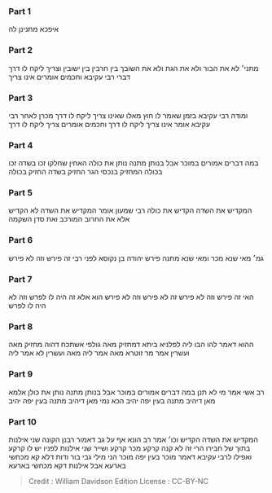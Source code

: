 
### Part 1
איפכא מתנינן לה

### Part 2
מתני׳ לא את הבור ולא את הגת ולא את השובך בין חרבין בין ישובין וצריך ליקח לו דרך דברי רבי עקיבא וחכמים אומרים אינו צריך

### Part 3
ומודה רבי עקיבא בזמן שאמר לו חוץ מאלו שאינו צריך ליקח לו דרך מכרן לאחר רבי עקיבא אומר אינו צריך ליקח לו דרך וחכמים אומרים צריך ליקח לו דרך

### Part 4
במה דברים אמורים במוכר אבל בנותן מתנה נותן את כולה האחין שחלקו זכו בשדה זכו בכולה המחזיק בנכסי הגר החזיק בשדה החזיק בכולה

### Part 5
המקדיש את השדה הקדיש את כולה רבי שמעון אומר המקדיש את השדה לא הקדיש אלא את החרוב המורכב ואת סדן השקמה

### Part 6
גמ׳ מאי שנא מכר ומאי שנא מתנה פירש יהודה בן נקוסא לפני רבי זה פירש וזה לא פירש

### Part 7
האי זה פירש וזה לא פירש זה לא פירש וזה לא פירש הוא אלא זה היה לו לפרש וזה לא היה לו לפרש

### Part 8
ההוא דאמר להו הבו ליה לפלניא ביתא דמחזיק מאה גולפי אשתכח דהוה מחזיק מאה ועשרין אמר מר זוטרא מאה אמר ליה מאה ועשרין לא אמר ליה

### Part 9
רב אשי אמר מי לא תנן במה דברים אמורים במוכר אבל בנותן מתנה נותן את כולן אלמא מאן דיהיב מתנה בעין יפה יהיב הכא נמי מאן דיהיב מתנה בעין יפה יהיב

### Part 10
המקדיש את השדה הקדיש וכו׳ אמר רב הונא אף על גב דאמור רבנן הקונה שני אילנות בתוך של חבירו הרי זה לא קנה קרקע מכר קרקע ושייר שני אילנות לפניו יש לו קרקע ואפילו לרבי עקיבא דאמר מוכר בעין יפה מוכר הני מילי גבי בור ודות דלא קא מכחשי בארעא אבל אילנות דקא מכחשי בארעא

>Credit : William Davidson Edition
>License : CC-BY-NC